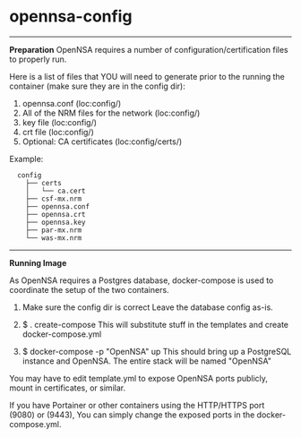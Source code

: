 # opennsa-config
 
--------------
**Preparation**
OpenNSA requires a number of configuration/certification files to properly run.

Here is a list of files that YOU will need to generate prior to the running the container (make sure they are in the config dir):
1. opennsa.conf (loc:config/)
2. All of the NRM files for the network (loc:config/)
3. key file (loc:config/)
4. crt file (loc:config/)
5. Optional: CA certificates (loc:config/certs/)
  
Example:

      config
        ├── certs
        │   └── ca.cert
        ├── csf-mx.nrm
        ├── opennsa.conf
        ├── opennsa.crt
        ├── opennsa.key
        ├── par-mx.nrm
        └── was-mx.nrm

--------------
**Running Image**

As OpenNSA requires a Postgres database, docker-compose is used to coordinate
the setup of the two containers.

1. Make sure the config dir is correct
   Leave the database config as-is.

2. $ . create-compose
   This will substitute stuff in the templates and create docker-compose.yml

3. $ docker-compose -p "OpenNSA" up
   This should bring up a PostgreSQL instance and OpenNSA. The entire stack will be named "OpenNSA"


You may have to edit template.yml to expose OpenNSA ports publicly, mount in
certificates, or similar.

If you have Portainer or other containers using the HTTP/HTTPS port (9080) or (9443), You can simply change the exposed ports in the docker-compose.yml.

